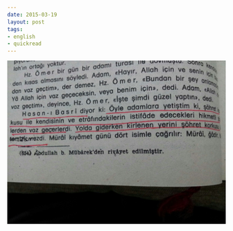 ```yaml
---
date: 2015-03-19
layout: post
tags:
- english
- quickread
---
```


![](/images/tumblr_nlh3v1kric1u3gx2to1_1280.jpg)
